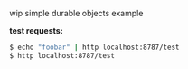 wip simple durable objects example

**test requests:**

```sh
$ echo "foobar" | http localhost:8787/test
$ http localhost:8787/test
```
